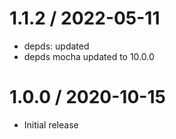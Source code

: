 1.1.2 / 2022-05-11
==================

  * depds: updated
  * depds mocha updated to 10.0.0
 
1.0.0 / 2020-10-15
==================

  * Initial release
